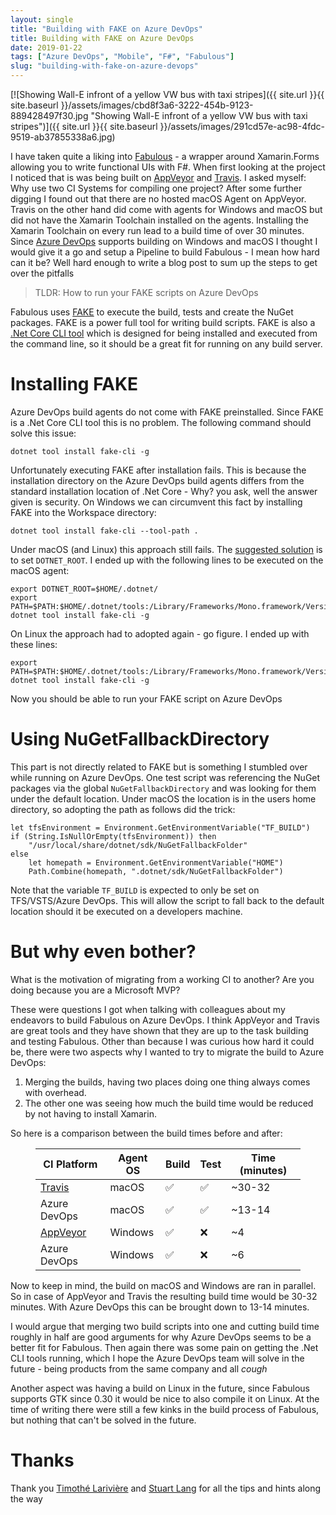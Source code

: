 ```yaml
---
layout: single
title: "Building with FAKE on Azure DevOps"
title: Building with FAKE on Azure DevOps
date: 2019-01-22
tags: ["Azure DevOps", "Mobile", "F#", "Fabulous"]
slug: "building-with-fake-on-azure-devops"
---
```


[![Showing Wall-E infront of a yellow VW bus with taxi stripes]({{ site.url }}{{ site.baseurl }}/assets/images/cbd8f3a6-3222-454b-9123-889428497f30.jpg "Showing Wall-E infront of a yellow VW bus with taxi stripes")]({{ site.url }}{{ site.baseurl }}/assets/images/291cd57e-ac98-4fdc-9519-ab37855338a6.jpg)

I have taken quite a liking into [Fabulous](https://github.com/fsprojects/Fabulous) - a wrapper around Xamarin.Forms allowing you to write functional UIs with F#. When first looking at the project I noticed that is was being built on [AppVeyor](https://www.appveyor.com/) and [Travis](https://travis-ci.org/). I asked myself: Why use two CI Systems for compiling one project? After some further digging I found out that there are no hosted macOS Agent on AppVeyor. Travis on the other hand did come with agents for Windows and macOS but did not have the Xamarin Toolchain installed on the agents. Installing the Xamarin Toolchain on every run lead to a build time of over 30 minutes. Since [Azure DevOps](https://azure.microsoft.com/en-us/solutions/devops/) supports building on Windows and macOS I thought I would give it a go and setup a Pipeline to build Fabulous - I mean how hard can it be? Well hard enough to write a blog post to sum up the steps to get over the pitfalls


> TLDR: How to run your FAKE scripts on Azure DevOps


Fabulous uses [FAKE](https://fake.build/) to execute the build, tests and create the NuGet packages. FAKE is a power full tool for writing build scripts. FAKE is also a [.Net Core CLI tool](https://docs.microsoft.com/en-us/dotnet/core/tools/?tabs=netcore2x) which is designed for being installed and executed from the command line, so it should be a great fit for running on any build server.

# Installing FAKE

Azure DevOps build agents do not come with FAKE preinstalled. Since FAKE is a .Net Core CLI tool this is no problem. The following command should solve this issue:


    dotnet tool install fake-cli -g


Unfortunately executing FAKE after installation fails. This is because the installation directory on the Azure DevOps build agents differs from the standard installation location of .Net Core - Why? you ask, well the answer given is security. On Windows we can circumvent this fact by installing FAKE into the Workspace directory:


    dotnet tool install fake-cli --tool-path .


Under macOS (and Linux) this approach still fails. The [suggested solution](https://github.com/Microsoft/azure-pipelines-image-generation/issues/531) is to set `DOTNET_ROOT`. I ended up with the following lines to be executed on the macOS agent:


    export DOTNET_ROOT=$HOME/.dotnet/
    export PATH=$PATH:$HOME/.dotnet/tools:/Library/Frameworks/Mono.framework/Versions/Current/Commands
    dotnet tool install fake-cli -g


On Linux the approach had to adopted again - go figure. I ended up with these lines:


    export PATH=$PATH:$HOME/.dotnet/tools:/Library/Frameworks/Mono.framework/Versions/Current/Commands
    dotnet tool install fake-cli -g


Now you should be able to run your FAKE script on Azure DevOps

# Using NuGetFallbackDirectory

This part is not directly related to FAKE but is something I stumbled over while running on Azure DevOps. One test script was referencing the NuGet packages via the global `NuGetFallbackDirectory` and was looking for them under the default location. Under macOS the location is in the users home directory, so adopting the path as follows did the trick:


    let tfsEnvironment = Environment.GetEnvironmentVariable("TF_BUILD")
    if (String.IsNullOrEmpty(tfsEnvironment)) then
        "/usr/local/share/dotnet/sdk/NuGetFallbackFolder"
    else
        let homepath = Environment.GetEnvironmentVariable("HOME")
        Path.Combine(homepath, ".dotnet/sdk/NuGetFallbackFolder")


Note that the variable `TF_BUILD` is expected to only be set on TFS/VSTS/Azure DevOps. This will allow the script to fall back to the default location should it be executed on a developers machine.

# But why even bother?

What is the motivation of migrating from a working CI to another? Are you doing because you are a Microsoft MVP?

These were questions I got when talking with colleagues about my endeavors to build Fabulous on Azure DevOps. I think AppVeyor and Travis are great tools and they have shown that they are up to the task building and testing Fabulous. Other than because I was curious how hard it could be, there were two aspects why I wanted to try to migrate the build to Azure DevOps:

1. Merging the builds, having two places doing one thing always comes with overhead.
2. The other one was seeing how much the build time would be reduced by not having to install Xamarin.


So here is a comparison between the build times before and after:
<figure><table>
<thead>
<tr><th>CI Platform</th><th>Agent OS</th><th>Build</th><th>Test</th><th>Time (minutes)</th></tr></thead>
<tbody><tr><td><a href="https://travis-ci.org/fsprojects/Fabulous/builds">Travis</a></td><td>macOS</td><td>✅</td><td>✅</td><td>~30-32</td></tr><tr><td>Azure DevOps</td><td>macOS</td><td>✅</td><td>✅</td><td>~13-14</td></tr><tr><td><a href="https://ci.appveyor.com/project/dsyme/elmish-xamarinforms/history">AppVeyor</a></td><td>Windows</td><td>✅</td><td>❌</td><td>~4</td></tr><tr><td>Azure DevOps</td><td>Windows</td><td>✅</td><td>❌</td><td>~6</td></tr></tbody>
</table></figure>
Now to keep in mind, the build on macOS and Windows are ran in parallel. So in case of AppVeyor and Travis the resulting build time would be 30-32 minutes. With Azure DevOps this can be brought down to 13-14 minutes.

I would argue that merging two build scripts into one and cutting build time roughly in half are good arguments for why Azure DevOps seems to be a better fit for Fabulous. Then again there was some pain on getting the .Net CLI tools running, which I hope the Azure DevOps team will solve in the future - being products from the same company and all *cough*

Another aspect was having a build on Linux in the future, since Fabulous supports GTK since 0.30 it would be nice to also compile it on Linux. At the time of writing there were still a few kinks in the build process of Fabulous, but nothing that can't be solved in the future.

# Thanks

Thank you [Timothé Larivière](https://twitter.com/Tim_Lariviere) and [Stuart Lang](https://twitter.com/stuartblang) for all the tips and hints along the way
